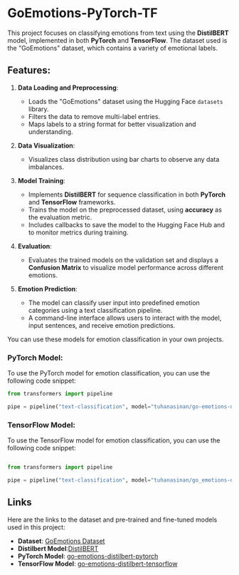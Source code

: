 # GoEmotions-PyTorch-TF

This project focuses on classifying emotions from text using the **DistilBERT** model, implemented in both **PyTorch** and **TensorFlow**. The dataset used is the "GoEmotions" dataset, which contains a variety of emotional labels.

## Features:
1. **Data Loading and Preprocessing**:
   - Loads the "GoEmotions" dataset using the Hugging Face `datasets` library.
   - Filters the data to remove multi-label entries.
   - Maps labels to a string format for better visualization and understanding.

2. **Data Visualization**:
   - Visualizes class distribution using bar charts to observe any data imbalances.

3. **Model Training**:
   - Implements **DistilBERT** for sequence classification in both **PyTorch** and **TensorFlow** frameworks.
   - Trains the model on the preprocessed dataset, using **accuracy** as the evaluation metric.
   - Includes callbacks to save the model to the Hugging Face Hub and to monitor metrics during training.

4. **Evaluation**:
   - Evaluates the trained models on the validation set and displays a **Confusion Matrix** to visualize model performance across different emotions.
   
5. **Emotion Prediction**:
   - The model can classify user input into predefined emotion categories using a text classification pipeline.
   - A command-line interface allows users to interact with the model, input sentences, and receive emotion predictions.

You can use these models for emotion classification in your own projects.
### PyTorch Model:
To use the PyTorch model for emotion classification, you can use the following code snippet:

```python
from transformers import pipeline

pipe = pipeline("text-classification", model="tuhanasinan/go-emotions-distilbert-pytorch")
```
### TensorFlow Model:
To use the TensorFlow model for emotion classification, you can use the following code snippet:

```python

from transformers import pipeline

pipe = pipeline("text-classification", model="tuhanasinan/go_emotions-distilbert-tensorflow")
```
## Links

Here are the links to the dataset and pre-trained and fine-tuned models used in this project:

- **Dataset**: [GoEmotions Dataset](https://huggingface.co/datasets/google_research_datasets/go_emotions)
- **Distilbert Model**:[DistilBERT](https://huggingface.co/distilbert/distilbert-base-uncased)
- **PyTorch Model**: [go-emotions-distilbert-pytorch](https://huggingface.co/tuhanasinan/go-emotions-distilbert-pytorch)
- **TensorFlow Model**: [go-emotions-distilbert-tensorflow](https://huggingface.co/tuhanasinan/go-emotions-distilbert-tensorflow)






